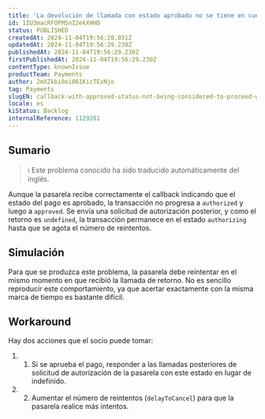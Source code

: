 ```yaml
---
title: 'La devolución de llamada con estado aprobado no se tiene en cuenta para continuar con la transacción'
id: 1IU3macRFOPM5nI2ekXHHD
status: PUBLISHED
createdAt: 2024-11-04T19:56:28.031Z
updatedAt: 2024-11-04T19:56:29.230Z
publishedAt: 2024-11-04T19:56:29.230Z
firstPublishedAt: 2024-11-04T19:56:29.230Z
contentType: knownIssue
productTeam: Payments
author: 2mXZkbi0oi061KicTExNjo
tag: Payments
slugEN: callback-with-approved-status-not-being-considered-to-proceed-with-the-transaction
locale: es
kiStatus: Backlog
internalReference: 1129281
---
```


## Sumario

>ℹ️ Este problema conocido ha sido traducido automáticamente del inglés.


Aunque la pasarela recibe correctamente el callback indicando que el estado del pago es aprobado, la transacción no progresa a `authorized` y luego a `approved`. Se envía una solicitud de autorización posterior, y como el retorno es `undefined`, la transacción permanece en el estado `authorizing` hasta que se agota el número de reintentos.


##

## Simulación


Para que se produzca este problema, la pasarela debe reintentar en el mismo momento en que recibió la llamada de retorno. No es sencillo reproducir este comportamiento, ya que acertar exactamente con la misma marca de tiempo es bastante difícil.




## Workaround


Hay dos acciones que el socio puede tomar:

1. 1. Si se aprueba el pago, responder a las llamadas posteriores de solicitud de autorización de la pasarela con este estado en lugar de indefinido.
2. 2. Aumentar el número de reintentos (`delayToCancel`) para que la pasarela realice más intentos.





